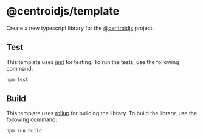# @centroidjs/template

Create a new typescript library for the [@centroidjs](https://github.com/centroidjs) project.

## Test

This template uses [jest](https://jestjs.io/) for testing. To run the tests, use the following command:

```bash
npm test
```

## Build

This template uses [rollup](https://rollupjs.org/guide/en/) for building the library. To build the library, use the following command:

```bash
npm run build
```


 
